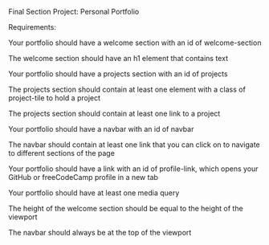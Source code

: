 Final Section Project: Personal Portfolio

Requirements:

Your portfolio should have a welcome section with an id of welcome-section

The welcome section should have an h1 element that contains text

Your portfolio should have a projects section with an id of projects

The projects section should contain at least one element with a class of project-tile to hold a project

The projects section should contain at least one link to a project

Your portfolio should have a navbar with an id of navbar

The navbar should contain at least one link that you can click on to navigate to different sections of the page

Your portfolio should have a link with an id of profile-link, which opens your GitHub or freeCodeCamp profile in a new tab

Your portfolio should have at least one media query

The height of the welcome section should be equal to the height of the viewport

The navbar should always be at the top of the viewport
